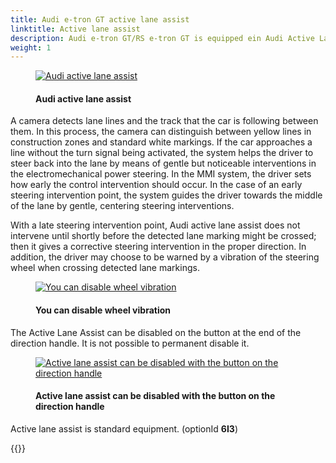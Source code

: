 ```yaml
---
title: Audi e-tron GT active lane assist
linktitle: Active lane assist
description: Audi e-tron GT/RS e-tron GT is equipped ein Audi Active Lane assist. Operating at speeds from 65 km/h (40.4 mph), Audi active lane assist helps the driver keep the vehicle in the driving lane.
weight: 1
---
```


<!-- markdownlint-disable MD033 -->
<figure>
    <a href="https://media.electrichasgoneaudi.net/multimedia/models/e-tron/technology/drivingassistance/activelaneassist/activelaneassist.jpg">
        <img src="https://media.electrichasgoneaudi.net/multimedia/models/e-tron/technology/drivingassistance/activelaneassist/activelaneassist.jpg"
        class="img-fluid" alt="Audi active lane assist" title="Audi active lane assist">
    </a>
    <figcaption><h4>Audi active lane assist</h4></figcaption>
</figure>

 A camera detects lane lines and the track that the car is following between them. In this process, the camera can distinguish between yellow lines in construction zones and standard white markings. If the car approaches a line without the turn signal being activated, the system helps the driver to steer back into the lane by means of gentle but noticeable interventions in the electromechanical power steering. In the MMI system, the driver sets how early the control intervention should occur. In the case of an early steering intervention point, the system guides the driver towards the middle of the lane by gentle, centering steering interventions. 

 With a late steering intervention point, Audi active lane assist does not intervene until shortly before the detected lane marking might be crossed; then it gives a corrective steering intervention in the proper direction. In addition, the driver may choose to be warned by a vibration of the steering wheel when crossing detected lane markings. 

 <figure>
    <a href="https://media.electrichasgoneaudi.net/multimedia/models/e-tron-gt/technology/drivingassistance/activelaneassist/vibrationmenu.jpg">
        <img src="https://media.electrichasgoneaudi.net/multimedia/models/e-tron-gt/technology/drivingassistance/activelaneassist/vibrationmenus.jpg"
        class="img-fluid" alt="You can disable wheel vibration" title="You can disable wheel vibration">
    </a>
    <figcaption><h4>You can disable wheel vibration</h4></figcaption>
</figure>

The Active Lane Assist can be disabled on the button at the end of the direction handle. It is not possible to permanent disable it.

 <figure>
    <a href="https://media.electrichasgoneaudi.net/multimedia/models/e-tron-gt/technology/drivingassistance/activelaneassist/laneassistbutton.jpg">
        <img src="https://media.electrichasgoneaudi.net/multimedia/models/e-tron-gt/technology/drivingassistance/activelaneassist/laneassistbuttons.jpg"
        class="img-fluid" alt="Active lane assist can be disabled with the button on the direction handle" title="Active lane assist can be disabled with the button on the direction handle">
    </a>
    <figcaption><h4>Active lane assist can be disabled with the button on the direction handle</h4></figcaption>
</figure>

Active lane assist is standard equipment. (optionId **6I3**)

{{<children description="true" />}}

